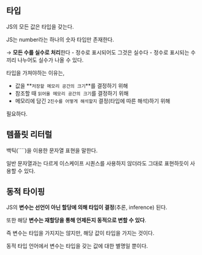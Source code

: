 ## 타입

JS의 모든 값은 타입을 갖는다.


JS는 number라는 하나의 숫자 타입만 존재한다.

→ **모든 수를 실수로 처리**한다 - 정수로 표시되어도 그것은 실수다 - 정수로 표시되는 수 끼리 나누어도 실수가 나올 수 있다.

타입을 가져야하는 이유는,

- 값을 **`저장할 메모리 공간의 크기`**를 결정하기 위해
- 참조할 때 `읽어올 메모리 공간의 크기`를 결정하기 위해
- 메모리에 담긴 `2진수를 어떻게 해석할지` 결정(타입에 따른 해석)하기 위해

필요하다.

## 템플릿 리터럴

백틱(````)을 이용한 문자열 표현을 말한다.

일반 문자열과는 다르게 이스케이프 시퀀스를 사용하지 않더라도 그대로 표현하듯이 사용할 수 있다.

## 동적 타이핑

JS의 **변수는 선언이 아닌 할당에 의해 타입이 결정**(추론, inference) 된다.

또한 해당 **변수는 재할당을 통해 언제든지 동적으로 변할 수 있다**.

즉 변수는 타입을 가지지는 않지만, 해당 값이 타입을 가지는 것이다. 

동적 타입 언어에서 변수는 타입을 갖는 값에 대한 별명일 뿐이다.
